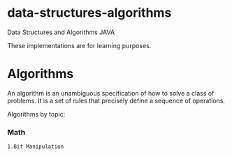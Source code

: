 # data-structures-algorithms
Data Structures and Algorithms JAVA

These implementations are for learning purposes.

# Algorithms
An algorithm is an unambiguous specification of how to solve a class of problems. It is a set of rules that precisely define a sequence of operations.

Algorithms by topic:

<h3>Math</h3>

    1.Bit Manipulation
